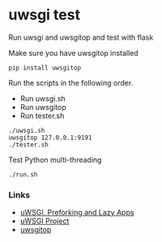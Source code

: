 # uwsgi test

Run uwsgi and uwsgitop and test with flask

Make sure you have uwsgitop installed

```
pip install uwsgitop
```

Run the scripts in the following order.

* Run uwsgi.sh
* Run uwsgitop
* Run tester.sh

```
./uwsgi.sh
uwsgitop 127.0.0.1:9191
./tester.sh
```

Test Python multi-threading

```
./run.sh
```

### Links

* [uWSGI, Preforking and Lazy Apps](https://engineering.ticketea.com/uwsgi-preforking-lazy-apps/)
* [uWSGI Project](https://uwsgi-docs.readthedocs.io/en/latest/index.html)
* [uwsgitop](https://pypi.org/project/uwsgitop/)